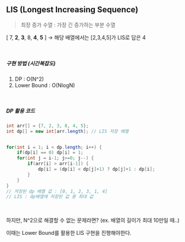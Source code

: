 ## LIS (Longest Increasing Sequence)

> 최장 증가 수열 : 가장 긴 증가하는 부분 수열

[ 7, **2**, **3**, 8, **4**, **5** ] → 해당 배열에서는 [2,3,4,5]가 LIS로 답은 4

<br>

##### 구현 방법 (시간복잡도)

1. DP : O(N^2)
2. Lower Bound : O(NlogN)

<br>

##### DP 활용 코드

```java
int arr[] = {7, 2, 3, 8, 4, 5};
int dp[] = new int[arr.length]; // LIS 저장 배열


for(int i = 1; i < dp.length; i++) {
    if(dp[i] == 0) dp[i] = 1;
    for(int j = i-1; j>=0; j--) {
        if(arr[i] > arr[i-1]) {
            dp[i] = (dp[i] < dp[j]+1) ? dp[j]+1 : dp[i];
        }
    }
}
// 저장된 dp 배열 값 : [0, 1, 2, 3, 1, 4]
// LIS : dp배열에 저장된 값 중 최대 값 
```

<br>

하지만, N^2으로 해결할 수 없는 문제라면? (ex. 배열의 길이가 최대 10만일 때..)

이때는 Lower Bound를 활용한 LIS 구현을 진행해야한다.

